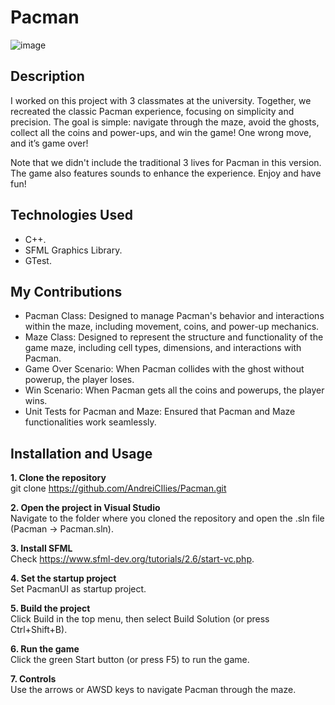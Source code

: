 # Pacman
![image](https://github.com/user-attachments/assets/99177ab3-59dd-49ea-8861-194251cc5aa6)

## Description

I worked on this project with 3 classmates at the university. Together, we recreated the classic Pacman experience, focusing on simplicity and precision. The goal is simple: navigate through the maze, avoid the ghosts, collect all the coins and power-ups, and win the game! One wrong move, and it’s game over!

Note that we didn't include the traditional 3 lives for Pacman in this version. The game also features sounds to enhance the experience. Enjoy and have fun!

## Technologies Used

* C++.
* SFML Graphics Library.
* GTest.

## My Contributions

* Pacman Class: Designed to manage Pacman's behavior and interactions within the maze, including movement, coins, and power-up mechanics.
* Maze Class: Designed to represent the structure and functionality of the game maze, including cell types, dimensions, and interactions with Pacman.
* Game Over Scenario: When Pacman collides with the ghost without powerup, the player loses.
* Win Scenario: When Pacman gets all the coins and powerups, the player wins.
* Unit Tests for Pacman and Maze: Ensured that Pacman and Maze functionalities work seamlessly.

## Installation and Usage

**1. Clone the repository**  
git clone https://github.com/AndreiCIlies/Pacman.git

**2. Open the project in Visual Studio**  
Navigate to the folder where you cloned the repository and open the .sln file (Pacman -> Pacman.sln).

**3. Install SFML**  
Check https://www.sfml-dev.org/tutorials/2.6/start-vc.php.

**4. Set the startup project**  
Set PacmanUI as startup project.

**5. Build the project**  
Click Build in the top menu, then select Build Solution (or press Ctrl+Shift+B).

**6. Run the game**  
Click the green Start button (or press F5) to run the game.

**7. Controls**  
Use the arrows or AWSD keys to navigate Pacman through the maze.
